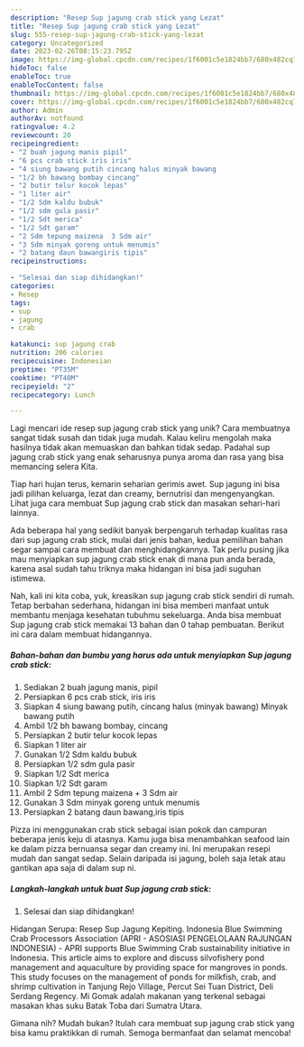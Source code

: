 ```yaml
---
description: "Resep Sup jagung crab stick yang Lezat"
title: "Resep Sup jagung crab stick yang Lezat"
slug: 555-resep-sup-jagung-crab-stick-yang-lezat
category: Uncategorized
date: 2023-02-26T08:15:23.795Z
image: https://img-global.cpcdn.com/recipes/1f6001c5e1824bb7/680x482cq70/sup-jagung-crab-stick-foto-resep-utama.jpg
hideToc: false
enableToc: true
enableTocContent: false
thumbnail: https://img-global.cpcdn.com/recipes/1f6001c5e1824bb7/680x482cq70/sup-jagung-crab-stick-foto-resep-utama.jpg
cover: https://img-global.cpcdn.com/recipes/1f6001c5e1824bb7/680x482cq70/sup-jagung-crab-stick-foto-resep-utama.jpg
author: Admin
authorAv: notfound
ratingvalue: 4.2
reviewcount: 20
recipeingredient:
- "2 buah jagung manis pipil"
- "6 pcs crab stick iris iris"
- "4 siung bawang putih cincang halus minyak bawang                      Minyak bawang putih"
- "1/2 bh bawang bombay cincang"
- "2 butir telur kocok lepas"
- "1 liter air"
- "1/2 Sdm kaldu bubuk"
- "1/2 sdm gula pasir"
- "1/2 Sdt merica"
- "1/2 Sdt garam"
- "2 Sdm tepung maizena  3 Sdm air"
- "3 Sdm minyak goreng untuk menumis"
- "2 batang daun bawangiris tipis"
recipeinstructions:

- "Selesai dan siap dihidangkan!"
categories:
- Resep
tags:
- sup
- jagung
- crab

katakunci: sup jagung crab 
nutrition: 206 calories
recipecuisine: Indonesian
preptime: "PT35M"
cooktime: "PT40M"
recipeyield: "2"
recipecategory: Lunch

---
```





Lagi mencari ide resep sup jagung crab stick yang unik? Cara membuatnya sangat tidak susah dan tidak juga mudah. Kalau keliru mengolah maka hasilnya tidak akan memuaskan dan bahkan tidak sedap. Padahal sup jagung crab stick yang enak seharusnya punya aroma dan rasa yang bisa memancing selera Kita.





Tiap hari hujan terus, kemarin seharian gerimis awet. Sup jagung ini bisa jadi pilihan keluarga, lezat dan creamy, bernutrisi dan mengenyangkan. Lihat juga cara membuat Sup jagung crab stick dan masakan sehari-hari lainnya.

Ada beberapa hal yang sedikit banyak berpengaruh terhadap kualitas rasa dari sup jagung crab stick, mulai dari jenis bahan, kedua pemilihan bahan segar sampai cara membuat dan menghidangkannya. Tak perlu pusing jika mau menyiapkan sup jagung crab stick enak di mana pun anda berada, karena asal sudah tahu triknya maka hidangan ini bisa jadi suguhan istimewa.






Nah, kali ini kita coba, yuk, kreasikan sup jagung crab stick sendiri di rumah. Tetap berbahan sederhana, hidangan ini bisa memberi manfaat untuk membantu menjaga kesehatan tubuhmu sekeluarga. Anda bisa membuat Sup jagung crab stick memakai 13 bahan dan 0 tahap pembuatan. Berikut ini cara dalam membuat hidangannya.

<!--inarticleads1-->

##### Bahan-bahan dan bumbu yang harus ada untuk menyiapkan Sup jagung crab stick:

1. Sediakan 2 buah jagung manis, pipil
1. Persiapkan 6 pcs crab stick, iris iris
1. Siapkan 4 siung bawang putih, cincang halus (minyak bawang)                      Minyak bawang putih
1. Ambil 1/2 bh bawang bombay, cincang
1. Persiapkan 2 butir telur kocok lepas
1. Siapkan 1 liter air
1. Gunakan 1/2 Sdm kaldu bubuk
1. Persiapkan 1/2 sdm gula pasir
1. Siapkan 1/2 Sdt merica
1. Siapkan 1/2 Sdt garam
1. Ambil 2 Sdm tepung maizena + 3 Sdm air
1. Gunakan 3 Sdm minyak goreng untuk menumis
1. Persiapkan 2 batang daun bawang,iris tipis


Pizza ini menggunakan crab stick sebagai isian pokok dan campuran beberapa jenis keju di atasnya. Kamu juga bisa menambahkan seafood lain ke dalam pizza bernuansa segar dan creamy ini. Ini merupakan resepi mudah dan sangat sedap. Selain daripada isi jagung, boleh saja letak atau gantikan apa saja di dalam sup ni. 

<!--inarticleads2-->

##### Langkah-langkah untuk buat Sup jagung crab stick:


1. Selesai dan siap dihidangkan!

Hidangan Serupa: Resep Sup Jagung Kepiting. Indonesia Blue Swimming Crab Processors Association (APRI - ASOSIASI PENGELOLAAN RAJUNGAN INDONESIA) - APRI supports Blue Swimming Crab sustainability initiative in Indonesia. This article aims to explore and discuss silvofishery pond management and aquaculture by providing space for mangroves in ponds. This study focuses on the management of ponds for milkfish, crab, and shrimp cultivation in Tanjung Rejo Village, Percut Sei Tuan District, Deli Serdang Regency. Mi Gomak adalah makanan yang terkenal sebagai masakan khas suku Batak Toba dari Sumatra Utara. 

Gimana nih? Mudah bukan? Itulah cara membuat sup jagung crab stick yang bisa kamu praktikkan di rumah. Semoga bermanfaat dan selamat mencoba!

